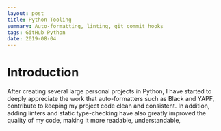 ```yaml
---
layout: post
title: Python Tooling
summary: Auto-formatting, linting, git commit hooks
tags: GitHub Python
date: 2019-08-04
---
```

# Introduction
After creating several large personal projects in Python, I have started to deeply appreciate the work that auto-formatters such as Black and YAPF, contribute to keeping my project code clean and consistent. In addition, adding linters and static type-checking have also greatly improved the quality of my code, making it more readable, understandable, 